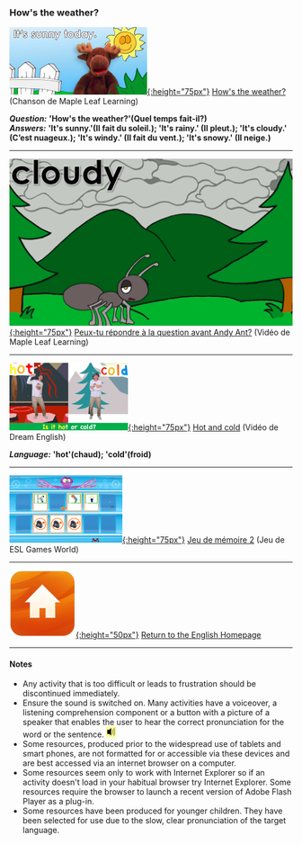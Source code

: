 <head>
<!-- Global site tag (gtag.js) - Google Analytics -->
<script async src="https://www.googletagmanager.com/gtag/js?id=UA-160613202-1"></script>
<script>
  window.dataLayer = window.dataLayer || [];
  function gtag(){dataLayer.push(arguments);}
  gtag('js', new Date());

  gtag('config', 'UA-160613202-1');
</script>
</head>

### How's the weather?

[![mlwe](/images/mlwe.png){:height="75px"}](https://www.youtube.com/watch?v=I8GeA3anPdo) [How's the weather?](https://www.youtube.com/watch?v=I8GeA3anPdo) (Chanson de Maple Leaf Learning)  

***Question:*** **'How's the weather?'(Quel temps fait-il?)**  
***Answers:*** **'It's sunny.'(Il fait du soleil.); 'It's rainy.' (Il pleut.); 'It's cloudy.' (C’est nuageux.); 'It's windy.' (Il fait du vent.); 'It's snowy.' (Il neige.)**  

***  

[![mlwe2](/images/mlwe2.png){:height="75px"}](https://www.youtube.com/watch?v=O2NwvUB41rA) [Peux-tu répondre à la question avant Andy Ant?](https://www.youtube.com/watch?v=O2NwvUB41rA)  (Vidéo de Maple Leaf Learning)  

***  

[![dehc](/images/dehc.PNG){:height="75px"}](https://www.youtube.com/watch?v=yXVy42Pe-5Q) [Hot and cold](https://www.youtube.com/watch?v=yXVy42Pe-5Q)  (Vidéo de Dream English)    

***Language:*** **'hot'(chaud); 'cold'(froid)**  

***  

[![weme2](/images/weme2.PNG){:height="75px"}](http://www.eslgamesworld.com/members/games/vocabulary/memoryaudio/weather/index.html) [Jeu de mémoire 2](http://www.eslgamesworld.com/members/games/vocabulary/memoryaudio/weather/index.html) (Jeu de ESL Games World)  

***
[![home](/images/home.png){:height="50px"}](https://1blockatatime.github.io/English) [Return to the English Homepage](https://1blockatatime.github.io/English)

***
#### Notes
* Any activity that is too difficult or leads to frustration should be discontinued immediately.
* Ensure the sound is switched on. Many activities have a voiceover, a listening comprehension component or a button with a picture of a speaker that enables the user to hear the correct pronunciation for the word or the sentence. ![spkr2](/images/spkr2.PNG)
* Some resources, produced prior to the widespread use of tablets and smart phones, are not formatted for or accessible via these devices and are best accessed via an internet browser on a computer.
* Some resources seem only to work with Internet Explorer so if an activity doesn't load in your habitual browser try Internet Explorer. Some resources require the browser to launch a recent version of Adobe Flash Player as a plug-in.
* Some resources have been produced for younger children. They have been selected for use due to the slow, clear pronunciation of the target language.
